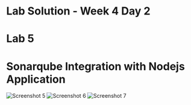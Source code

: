 # Lab Solution - Week 4 Day 2
# Lab 5
# Sonarqube Integration with Nodejs Application

![Screenshot 5](./Screenshots/Screenshot%202025-09-28%20185306.png)
![Screenshot 6](./Screenshots/Screenshot%202025-09-28%20185329.png)
![Screenshot 7](./Screenshots/Screenshot%202025-09-28%20185805.png)
